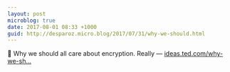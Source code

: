 ```yaml
---
layout: post
microblog: true
date: 2017-08-01 08:33 +1000
guid: http://desparoz.micro.blog/2017/07/31/why-we-should.html
---
```

🔗 Why we should all care about encryption. Really — [ideas.ted.com/why-we-sh...](http://ideas.ted.com/why-we-should-all-care-about-encryption-really/)
